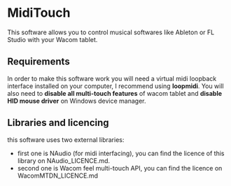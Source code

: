 # MidiTouch

This software allows you to control musical softwares like Ableton or FL Studio with your Wacom tablet. 

## Requirements

In order to make this software work you will need a virtual midi loopback interface installed on your computer, I recommend using **loopmidi**.
You will also need to **disable all multi-touch features** of wacom tablet and **disable HID mouse driver** on Windows device manager.

## Libraries and licencing

this software uses two external libraries:
  * first one is NAudio (for midi interfacing), you can find the licence of this library on NAudio_LICENCE.md.
  * second one is Wacom feel multi-touch API, you can find the licence on WacomMTDN_LICENCE.md


